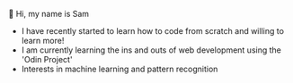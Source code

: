 👋 Hi, my name is Sam

- I have recently started to learn how to code from scratch and willing to learn more!
- I am currently learning the ins and outs of web development using the 'Odin Project'
- Interests in machine learning and pattern recognition 



<!---
SamHughes971/SamHughes971 is a ✨ special ✨ repository because its `README.md` (this file) appears on your GitHub profile.
You can click the Preview link to take a look at your changes.
--->
